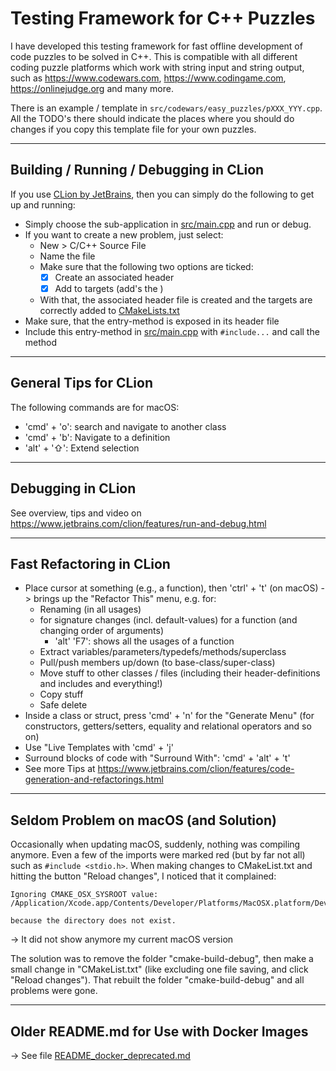 # Testing Framework for C++ Puzzles

I have developed this testing framework for fast offline development of code puzzles to be solved in C++.
This is compatible with all different coding puzzle platforms which work with string input and string output, such as
https://www.codewars.com, https://www.codingame.com, https://onlinejudge.org and many more.

There is an example / template in `src/codewars/easy_puzzles/pXXX_YYY.cpp`. All the TODO's there should indicate the
places where you should do changes if you copy this template file for your own puzzles.


---
## Building / Running / Debugging in CLion
If you use [CLion by JetBrains](https://www.jetbrains.com/clion/), then you can simply do the following to get up and running:

- Simply choose the sub-application in [src/main.cpp](src/main.cpp) and run or debug.
- If you want to create a new problem, just select:
  - New > C/C++ Source File
  - Name the file
  - Make sure that the following two options are ticked:
    - [x] Create an associated header
    - [x] Add to targets (add's the )
  - With that, the associated header file is created and the targets are correctly added to [CMakeLists.txt](CMakeLists.txt)
- Make sure, that the entry-method is exposed in its header file
- Include this entry-method in [src/main.cpp](src/main.cpp) with `#include...` and call the method


---
## General Tips for CLion
The following commands are for macOS:
- 'cmd' + 'o': search and navigate to another class
- 'cmd' + 'b': Navigate to a definition
- 'alt' + '⇧': Extend selection


---
## Debugging in CLion
See overview, tips and video on https://www.jetbrains.com/clion/features/run-and-debug.html


---
## Fast Refactoring in CLion
- Place cursor at something (e.g., a function), then 'ctrl' + 't' (on macOS) -> brings up the "Refactor This" menu, e.g. for:
  - Renaming (in all usages)
  - for signature changes (incl. default-values) for a function (and changing order of arguments)
    - 'alt' 'F7': shows all the usages of a function
  - Extract variables/parameters/typedefs/methods/superclass
  - Pull/push members up/down (to base-class/super-class)
  - Move stuff to other classes / files (including their header-definitions and includes and everything!)
  - Copy stuff
  - Safe delete
- Inside a class or struct, press 'cmd' + 'n' for the "Generate Menu" (for constructors, getters/setters, equality and relational operators and so on)
- Use "Live Templates with 'cmd' + 'j'
- Surround blocks of code with "Surround With": 'cmd' + 'alt' + 't'
- See more Tips at https://www.jetbrains.com/clion/features/code-generation-and-refactorings.html




---
## Seldom Problem on macOS (and Solution)
Occasionally when updating macOS, suddenly, nothing was compiling anymore. Even a few of the imports were marked red 
(but by far not all) such as `#include <stdio.h>`.
When making changes to CMakeList.txt and hitting the button "Reload changes", I noticed that it complained:
```
Ignoring CMAKE_OSX_SYSROOT value:
/Application/Xcode.app/Contents/Developer/Platforms/MacOSX.platform/Developer/SDKs/MacOSX10.15.sdk

because the directory does not exist.
```

-> It did not show anymore my current macOS version

The solution was to remove the folder "cmake-build-debug", then make a small change in "CMakeList.txt" (like excluding one file saving, and click "Reload changes"). That rebuilt the folder "cmake-build-debug" and all problems were gone.

---
## Older README.md for Use with Docker Images
-> See file [README_docker_deprecated.md](README_docker_deprecated.md)